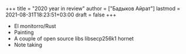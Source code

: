 +++
title = "2020 year in review"
author = ["Бадыков Айрат"]
lastmod = 2021-08-31T18:23:51+03:00
draft = false
+++

-   El monitorro/Rust
-   Painting
-   A couple of open source libs
    libsecp256k1
    hornet
-   Note taking
